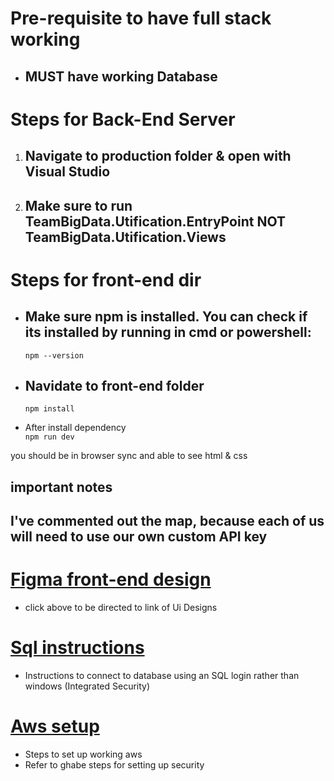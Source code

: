 
# Pre-requisite to have full stack working
  * ## **MUST** have working Database
# Steps for Back-End Server
  1. ## Navigate to **production** folder & open with Visual Studio 
  2. ## Make sure to run TeamBigData.Utification.EntryPoint **NOT** TeamBigData.Utification.Views
# Steps for front-end dir
 * ## Make sure npm is installed. You can check if its installed by running in cmd or powershell: 
   ```npm --version```
 
 * ## Navidate to front-end folder 
   ```npm install```
  
  * After install dependency\
  ```npm run dev```

you should be in browser sync and able to see html & css 
## important notes
## I've commented out the map, because each of us will need to use our own custom API key

# [Figma front-end design](https://www.figma.com/file/Yn017yQFhCZIDddC8menQT/Utification-views?node-id=0%3A1&t=dgaPizb53y1PsFsV-0)
  * click above to be directed to link of Ui Designs
# [Sql instructions](https://github.com/JosephArmas/cecs-491A-Team-Big-Data/blob/joseph/Sql%20instructions.md)
  * Instructions to connect to database using an SQL login rather than windows (Integrated Security)
# [Aws setup](https://github.com/JosephArmas/cecs-491A-Team-Big-Data/blob/joseph/AWS%20Setup.pdf)
  * Steps to set up working aws
  * Refer to ghabe steps for setting up security
